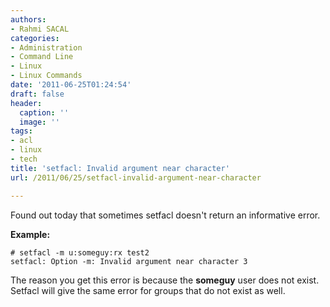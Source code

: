 ```yaml
---
authors:
- Rahmi SACAL
categories:
- Administration
- Command Line
- Linux
- Linux Commands
date: '2011-06-25T01:24:54'
draft: false
header:
  caption: ''
  image: ''
tags:
- acl
- linux
- tech
title: 'setfacl: Invalid argument near character'
url: /2011/06/25/setfacl-invalid-argument-near-character

---
```


Found out today that sometimes setfacl doesn't return an informative error.

**Example:**

    # setfacl -m u:someguy:rx test2  
    setfacl: Option -m: Invalid argument near character 3

The reason you get this error is because the **someguy** user does not exist. Setfacl will give the same error for groups that do not exist as well.
